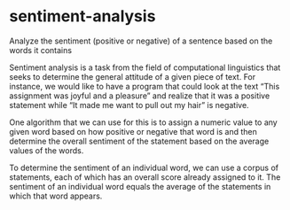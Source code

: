 # sentiment-analysis
Analyze the sentiment (positive or negative) of a sentence based on the words it contains 

Sentiment analysis is a task from the field of computational linguistics that seeks to determine the general attitude of a given piece of text.
For instance, we would like to have a program that could look at the text “This assignment was joyful and a pleasure” and 
realize that it was a positive statement while “It made me want to pull out my hair” is negative.

One algorithm that we can use for this is to assign a numeric value to any given word based on how positive or negative that word is 
and then determine the overall sentiment of the statement based on the average values of the words.

To determine the sentiment of an individual word, we can use a corpus of statements,
each of which has an overall score already assigned to it. The sentiment of an individual word equals the average of the statements in which that word appears.
